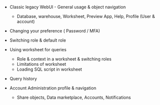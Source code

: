 - Classic legacy WebUI - General usage & object navigation

  - Database, warehouse, Worksheet, Preview App, Help, Profile (User & account)

- Changing your preference ( Password / MFA)

- Switching role & default role

- Using worksheet for queries

  - Role & context in a worksheet & switching roles
  - Limitations of worksheet
  - Loading SQL script in worksheet

- Query history
- Account Administration profile & navigation
  - Share objects, Data marketplace, Accounts, Notifications
